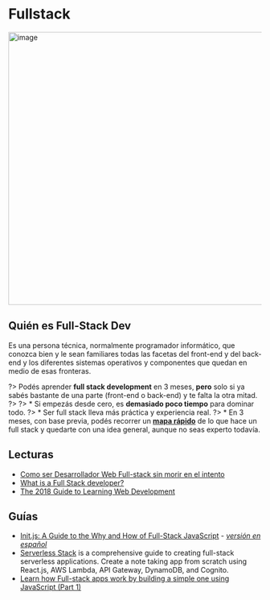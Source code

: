 # Fullstack

[<img width="663" height="542" alt="image" src="https://github.com/user-attachments/assets/7f0a0f86-de05-46b4-8958-110cf5d08200" />](https://roadmap.sh/full-stack?rc=68d3f09dd7b6adb66d8e14e3)


## Quién es Full-Stack Dev
Es una persona técnica, normalmente programador informático, que conozca bien y le sean familiares todas las facetas del front-end y del back-end y los diferentes sistemas operativos y componentes que quedan en medio de esas fronteras.

?> Podés aprender **full stack development** en 3 meses, **pero** solo si ya sabés bastante de una parte (front-end o back-end) y te falta la otra mitad.
?> 
?> * Si empezás desde cero, es **demasiado poco tiempo** para dominar todo.
?> * Ser full stack lleva más práctica y experiencia real.
?> * En 3 meses, con base previa, podés recorrer un **[mapa rápido](https://roadmap.sh/full-stack?rc=68d3f09dd7b6adb66d8e14e3)** de lo que hace un full stack y quedarte con una idea general, aunque no seas experto todavía.


## Lecturas

- [Como ser Desarrollador Web Full-stack sin morir en el intento](https://medium.com/@JManzoSistemas/como-ser-desarrollador-web-full-stack-sin-morir-en-el-intento-42c0f8e605c2)
- [What is a Full Stack developer?](https://www.laurencegellert.com/2012/08/what-is-a-full-stack-developer/)
- [The 2018 Guide to Learning Web Development](https://codeburst.io/the-ultimate-guide-to-learning-full-stack-web-development-in-6-months-for-30-72b3854a7458)

## Guías

- [Init.js: A Guide to the Why and How of Full-Stack JavaScript](https://www.toptal.com/javascript/guide-to-full-stack-javascript-initjs) - [_versión en español_](https://www.toptal.com/javascript/init-js-una-gu-a-de-los-por-qu-y-c-mos-en-el-conjunto-de-tecnolog-as-de-javascript/es)
- [Serverless Stack](http://serverless-stack.com/) is a comprehensive guide to creating full-stack serverless applications. Create a note taking app from scratch using React.js, AWS Lambda, API Gateway, DynamoDB, and Cognito.
- [Learn how Full-stack apps work by building a simple one using JavaScript (Part 1)](https://medium.com/@maher.alkendi2/learn-how-full-stack-apps-work-by-building-a-simple-one-using-javascript-part-1-38e237694012)
